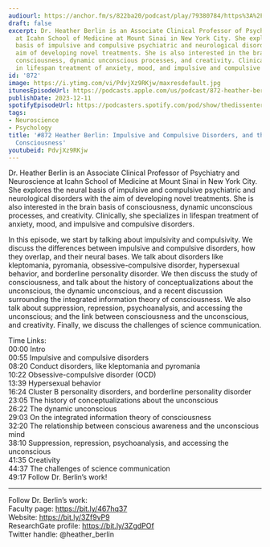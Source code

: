 ```yaml
---
audiourl: https://anchor.fm/s/822ba20/podcast/play/79380784/https%3A%2F%2Fd3ctxlq1ktw2nl.cloudfront.net%2Fstaging%2F2023-10-30%2Fb0f2f0f1-8e6c-b4b5-2e40-f187c228408d.m4a
draft: false
excerpt: Dr. Heather Berlin is an Associate Clinical Professor of Psychiatry and Neuroscience
  at Icahn School of Medicine at Mount Sinai in New York City. She explores the neural
  basis of impulsive and compulsive psychiatric and neurological disorders with the
  aim of developing novel treatments. She is also interested in the brain basis of
  consciousness, dynamic unconscious processes, and creativity. Clinically, she specializes
  in lifespan treatment of anxiety, mood, and impulsive and compulsive disorders.
id: '872'
image: https://i.ytimg.com/vi/PdvjXz9RKjw/maxresdefault.jpg
itunesEpisodeUrl: https://podcasts.apple.com/us/podcast/872-heather-berlin-impulsive-and-compulsive-disorders/id1451347236?i=1000638228834&uo=4
publishDate: 2023-12-11
spotifyEpisodeUrl: https://podcasters.spotify.com/pod/show/thedissenter/episodes/872-Heather-Berlin-Impulsive-and-Compulsive-Disorders--and-the-Study-of-Consciousness-e2cl0rg
tags:
- Neuroscience
- Psychology
title: '#872 Heather Berlin: Impulsive and Compulsive Disorders, and the Study of
  Consciousness'
youtubeid: PdvjXz9RKjw
---
```

<div class="timelinks">

Dr. Heather Berlin is an Associate Clinical Professor of Psychiatry and Neuroscience at Icahn School of Medicine at Mount Sinai in New York City. She explores the neural basis of impulsive and compulsive psychiatric and neurological disorders with the aim of developing novel treatments. She is also interested in the brain basis of consciousness, dynamic unconscious processes, and creativity. Clinically, she specializes in lifespan treatment of anxiety, mood, and impulsive and compulsive disorders.

In this episode, we start by talking about impulsivity and compulsivity. We discuss the differences between impulsive and compulsive disorders, how they overlap, and their neural bases. We talk about disorders like kleptomania, pyromania, obsessive-compulsive disorder, hypersexual behavior, and borderline personality disorder. We then discuss the study of consciousness, and talk about the history of conceptualizations about the unconscious, the dynamic unconscious, and a recent discussion surrounding the integrated information theory of consciousness. We also talk about suppression, repression, psychoanalysis, and accessing the unconscious; and the link between consciousness and the unconscious, and creativity. Finally, we discuss the challenges of science communication.

Time Links:  
<time>00:00</time> Intro  
<time>00:55</time> Impulsive and compulsive disorders  
<time>08:20</time> Conduct disorders, like kleptomania and pyromania  
<time>10:22</time> Obsessive-compulsive disorder (OCD)  
<time>13:39</time> Hypersexual behavior  
<time>16:24</time> Cluster B personality disorders, and borderline personality disorder  
<time>23:05</time> The history of conceptualizations about the unconscious  
<time>26:22</time> The dynamic unconscious  
<time>29:03</time> On the integrated information theory of consciousness  
<time>32:20</time> The relationship between conscious awareness and the unconscious mind  
<time>38:10</time> Suppression, repression, psychoanalysis, and accessing the unconscious  
<time>41:35</time> Creativity  
<time>44:37</time> The challenges of science communication  
<time>49:17</time> Follow Dr. Berlin’s work!

---

Follow Dr. Berlin’s work:  
Faculty page: https://bit.ly/467hq37  
Website: https://bit.ly/3Zf9vP9  
ResearchGate profile: https://bit.ly/3ZgdPOf  
Twitter handle: @heather_berlin
</div>

